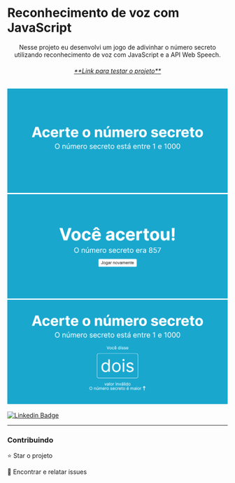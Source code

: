 # Reconhecimento de voz com JavaScript

<p align="center">Nesse projeto eu desenvolvi um jogo de adivinhar o número secreto utilizando reconhecimento de voz com JavaScript e a API Web Speech.</p>

<h6 align="center"><a href="https://jean-carlo-torres.github.io/reconhecimento_de_voz_com_js/">**Link para testar o projeto**</a></h6>

<img src="./github/banner.png">
<img src="./github/acerto.png">
<img src="./github/errou.png">



[![Linkedin Badge](https://img.shields.io/badge/-JeanCarlo-blue?style=flat-square&logo=Linkedin&logoColor=white&link=https://www.linkedin.com/in/jeancarlotorre619b/)](https://www.linkedin.com/in/jeancarlotorre619b/)

<hr>
<h3>Contribuindo</h3>


⭐️ Star o projeto

🐛 Encontrar e relatar issues
